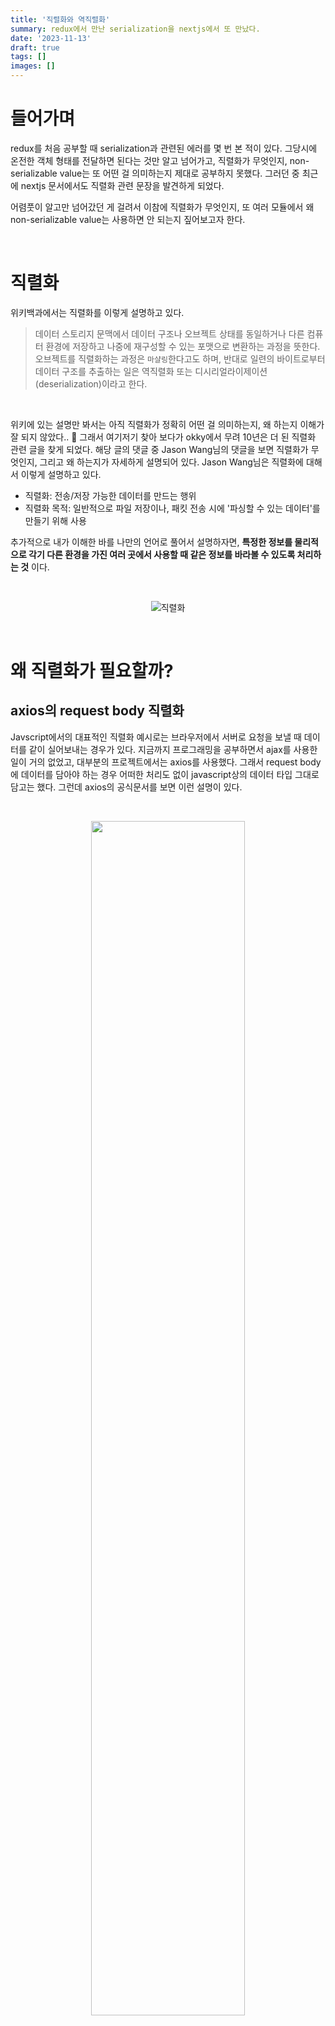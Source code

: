 ```yaml
---
title: '직렬화와 역직렬화'
summary: redux에서 만난 serialization을 nextjs에서 또 만났다.
date: '2023-11-13'
draft: true
tags: []
images: []
---
```


# 들어가며

redux를 처음 공부할 때 serialization과 관련된 에러를 몇 번 본 적이 있다. 그당시에 온전한 객체 형태를 전달하면 된다는 것만 알고 넘어가고, 직렬화가 무엇인지, non-serializable value는 또 어떤 걸 의미하는지 제대로 공부하지 못했다. 그러던 중 최근에 nextjs 문서에서도 직렬화 관련 문장을 발견하게 되었다.

어렴풋이 알고만 넘어갔던 게 걸려서 이참에 직렬화가 무엇인지, 또 여러 모듈에서 왜 non-serializable value는 사용하면 안 되는지 짚어보고자 한다.

<br/>

# 직렬화

위키백과에서는 직렬화를 이렇게 설명하고 있다.

> 데이터 스토리지 문맥에서 데이터 구조나 오브젝트 상태를 동일하거나 다른 컴퓨터 환경에 저장하고 나중에 재구성할 수 있는 포맷으로 변환하는 과정을 뜻한다. 오브젝트를 직렬화하는 과정은 `마샬링`한다고도 하며, 반대로 일련의 바이트로부터 데이터 구조를 추출하는 일은 역직렬화 또는 디시리얼라이제이션(deserialization)이라고 한다.

<br/>

위키에 있는 설명만 봐서는 아직 직렬화가 정확히 어떤 걸 의미하는지, 왜 하는지 이해가 잘 되지 않았다.. 🫠 그래서 여기저기 찾아 보다가 okky에서 무려 10년은 더 된 직렬화 관련 글을 찾게 되었다. 해당 글의 댓글 중 Jason Wang님의 댓글을 보면 직렬화가 무엇인지, 그리고 왜 하는지가 자세하게 설명되어 있다. Jason Wang님은 직렬화에 대해서 이렇게 설명하고 있다.

- 직렬화: 전송/저장 가능한 데이터를 만드는 행위
- 직렬화 목적: 일반적으로 파일 저장이나, 패킷 전송 시에 '파싱할 수 있는 데이터'를 만들기 위해 사용

추가적으로 내가 이해한 바를 나만의 언어로 풀어서 설명하자면, **특정한 정보를 물리적으로 각기 다른 환경을 가진 여러 곳에서 사용할 때 같은 정보를 바라볼 수 있도록 처리하는 것** 이다.

<br/>

<p align="center">
  <img src="https://hazelcast.com/wp-content/uploads/2021/12/serialization-deserialization-diagram-800x318-1.png" alt="직렬화" />
</p>

<br/>

# 왜 직렬화가 필요할까?

## axios의 request body 직렬화

Javscript에서의 대표적인 직렬화 예시로는 브라우저에서 서버로 요청을 보낼 때 데이터를 같이 실어보내는 경우가 있다. 지금까지 프로그래밍을 공부하면서 ajax를 사용한 일이 거의 없었고, 대부분의 프로젝트에서는 axios를 사용했다. 그래서 request body에 데이터를 담아야 하는 경우 어떠한 처리도 없이 javascript상의 데이터 타입 그대로 담고는 했다. 그런데 axios의 공식문서를 보면 이런 설명이 있다.

<br/>

<p align="center">
  <img src="https://github.com/zubetcha/zulog/assets/91620721/4a6108f5-93d9-4a07-8022-17d6a5793390" width="70%" />
</p>

<br/>

여기서 주목해야 할 부분은 **JSON 데이터 자동 변환** 이다.

javascript에서의 직렬화 예시로 가장 자주 언급되는 게 JSON.stringify 메서드와 JSON.parse 메서드이다. JSON.stringify 메서드는 자바스크립트의 객체를 json 문자열로 직렬화하는 메서드이며, JSON.parse는 json 문자열을 자바스크립트의 객체로 역직렬화하는 메서드라고 잘 알려져 있다.

<br/>

```javascript
const obj = { a: 1 }

// object > JSON
const jsonString = JSON.stringify(obj) // "{"a": 1}"

// JSON > object
const jsonParse = JSON.parse(jsonString) // {a: 1}
```

<br/>

axios는 내부적으로 XMLHttpRequest API를 사용하고 있다. XMLHttpRqeust는 send 메서드를 통해 request body를 전송할 수 있는데, 이 때 전송할 수 있는 데이터의 종류로는 Documnet, Blob, ArrayBuffer, TypesArray, DataView, FormData, URLSearchParams, string literal, object 등으로 정해져 있으며, 일부 데이터 종류는 send 메서드 내부적으로 serialization하는 동작이 내장되어 있다.

그런데 axios 내부적으로도 request body로 전송하는 데이터를 JSON.stringify 메서드를 이용해 직렬화하는 로직이 들어가 있다. 아래 코드는 axios가 요청 객체 중 request body를 변형시키는 함수 중 일부이다.

```javascript
// 생략

if (isObjectPayload && utils.isHTMLForm(data)) {
  data = new FormData(data)
}

if (isFormData) {
  if (!hasJSONContentType) {
    return data
  }
  return hasJSONContentType ? JSON.stringify(formDataToJSON(data)) : data
}

if (
  utils.isArrayBuffer(data) ||
  utils.isBuffer(data) ||
  utils.isStream(data) ||
  utils.isFile(data) ||
  utils.isBlob(data)
) {
  return data
}

if (utils.isArrayBufferView(data)) {
  return data.buffer
}

if (utils.isURLSearchParams(data)) {
  headers.setContentType('application/x-www-form-urlencoded;charset=utf-8', false)
  return data.toString()
}

if (isObjectPayload || hasJSONContentType) {
  headers.setContentType('application/json', false)
  return stringifySafely(data)
}
```

<br/>

코드를 보면 XMLHttpRequest의 send 메서드가 지원하는 형태이더라도 그대로 사용하는 경우와 string literal로 변형하거나 JSON으로 변형하고 있는 걸 확인할 수 있다. send 메서드가 지원하는 데이터 형태임에도 불구하고 변형하는 이유를 코드만으로는 알기 어렵지만 데이터를 읽는 속도 때문이 아닐까..! 라는 게 내 개인적인 추측이다 🤔. 그래서 직렬화는 왜 하는 걸까?

<br/>

## 프로그래밍 언어와 데이터 타입 면에서의 관점

대부분의 언어에서는 데이터의 타입이 **원시의 값 형식** 데이터와 **참조 형식**의 데이터로 나뉘어진다. javascript도 마찬가지로 아래의 그림처럼 두 가지 데이터 타입이 존재한다. 원시형 타입은 변수에 값 자체를 할당하지만, 참조형 타입에서는 변수에 값이 아닌 주소값를 할당한다. 이와 같은 이유로 참조형 타입 데이터의 경우 해당 데이터가 생성된 현재의 어플리케이션 프로세스의 메모리 공간에서만 유효한 데이터를 가질 수 있다.

<p align="center">
  <img src="https://miro.medium.com/v2/resize:fit:1400/1*l_ZDRMLFUVaIO38p9Qkzvw.jpeg" alt="자바스크립트 데이터 타입" width="70%" />
</p>

<br/>

<p align="center">
  <img src="https://miro.medium.com/v2/resize:fit:1400/1*SgXa3IzvgZqhpIl5MB2xkQ.png" alt="자바스크립트 데이터 타입" width="70%" />
</p>

<br/>

예를 들어 아래의 객체를 서버로 전송하려고 할 때, 서버로 해당 객체가 가지고 있는 주소값을 보내더라도 서버는 전달 받은 주소값에 어떤 값들이 있는지 알 수 없다. 전달한 주소값은 보낸 쪽의 메모리에만 존재하기 때문이다. 따라서 데이터를 수신한 쪽에서 올바른 데이터를 파싱할 수 있도록 하려면 참조형 타입이 아닌 원시형 타입의 데이터로 변형해주는 작업이 필요하다. 이 작업이 바로 `직렬화`다.

직렬화한 데이터는 원시형 타입에서의 주소값이 가지고 있던 실제 값 자체들로 구성되어 있기 때문에 직렬화한 데이터 또한 하나의 값이다. 그래서 물리적으로 다른 환경에서도 전달 받은 값 그대로 사용할 수 있는 것이다.

```javascript
// profile에 할당한 주소값은 d10이라고 가정
const profile = { name: 'juhye', age: 100 }

// d10을 서버로 전송
send(profile)

// "{ "name": "juhye", "age": 100 }"
const jsonProfile = JSON.stringify(profile)

// 원시형 값 자체를 전송
send(jsonProfile)
```

# Redux와 Nextjs에서의 non-serializable value

## Redux

리덕스를 사용할 때 아래와 같은 에러를 본 적이 있을 것이다. non-serializable value는 말그대로 직렬화를 할 수 없는 데이터를 의미한다.

> A non-serializable value was detected in an action, in the path: payload. Value: CodeMirror ...

위에서 직렬화를 '전송 또는 저장이 가능한 데이터를 만드는 행위'라고 표현했었다. redux의 store 또한 의미상으로는 데이터를 저장하는 곳이다.

### ref.

참고  
[OKKY - 직렬화 하는 이유가?](https://okky.kr/questions/224715)  
[MDN - XMLHttpRequest](https://developer.mozilla.org/en-US/docs/Web/API/XMLHttpRequest/send)  
[Fetch Spec - XMLHttpRequest BodyInit](https://fetch.spec.whatwg.org/#typedefdef-xmlhttprequestbodyinit)  
[stack overflow - redux-toolkit-what-are-non-serializable-values-and-why-am-i-getting-an-error](https://stackoverflow.com/questions/72069145/redux-toolkit-what-are-non-serializable-values-and-why-am-i-getting-an-error)  
[Redux - do-not-put-non-serializable-values-in-state-or-actions](https://redux.js.org/style-guide/#do-not-put-non-serializable-values-in-state-or-actions)
